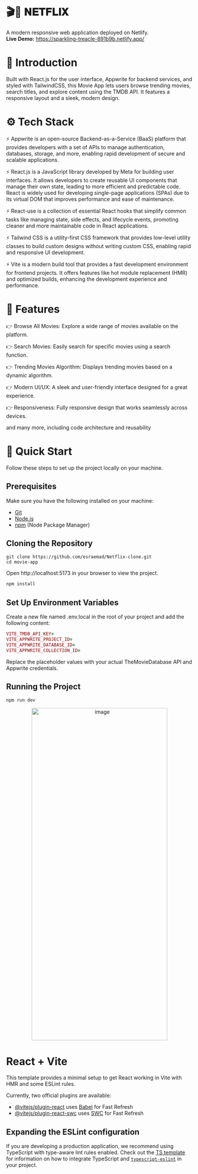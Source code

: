 # 🎬🍿 𝐍𝐄𝐓𝐅𝐋𝐈𝐗 

A modern responsive web application deployed on Netlify.  
**Live Demo:** https://sparkling-treacle-891b9b.netlify.app/

# 🤖 Introduction
Built with React.js for the user interface, Appwrite for backend services, and styled with TailwindCSS, this Movie App lets users browse trending movies, search titles, and explore content using the TMDB API. It features a responsive layout and a sleek, modern design.

# ⚙️ Tech Stack
⚡️ Appwrite is an open-source Backend-as-a-Service (BaaS) platform that provides developers with a set of APIs to manage authentication, databases, storage, and more, enabling rapid development of secure and scalable applications.

⚡️ React.js is a JavaScript library developed by Meta for building user interfaces. It allows developers to create reusable UI components that manage their own state, leading to more efficient and predictable code. React is widely used for developing single-page applications (SPAs) due to its virtual DOM that improves performance and ease of maintenance.

⚡️ React-use is a collection of essential React hooks that simplify common tasks like managing state, side effects, and lifecycle events, promoting cleaner and more maintainable code in React applications.

⚡️ Tailwind CSS is a utility-first CSS framework that provides low-level utility classes to build custom designs without writing custom CSS, enabling rapid and responsive UI development.

⚡️ Vite is a modern build tool that provides a fast development environment for frontend projects. It offers features like hot module replacement (HMR) and optimized builds, enhancing the development experience and performance.

# 🔋 Features
👉 Browse All Movies: Explore a wide range of movies available on the platform.

👉 Search Movies: Easily search for specific movies using a search function.

👉 Trending Movies Algorithm: Displays trending movies based on a dynamic algorithm.

👉 Modern UI/UX: A sleek and user-friendly interface designed for a great experience.

👉 Responsiveness: Fully responsive design that works seamlessly across devices.

and many more, including code architecture and reusability


# 🤸 Quick Start
Follow these steps to set up the project locally on your machine.

## Prerequisites

Make sure you have the following installed on your machine:

- [Git](https://git-scm.com/)
- [Node.js](https://nodejs.org/)
- [npm](https://www.npmjs.com/) (Node Package Manager)

## Cloning the Repository

```
git clone https://github.com/esraemad/Netflix-clone.git 
cd movie-app
```

Open http://localhost:5173 in your browser to view the project.

```bash
npm install
```

## Set Up Environment Variables

Create a new file named .env.local in the root of your project and add the following content:

```ruby
VITE_TMDB_API_KEY=
VITE_APPWRITE_PROJECT_ID= 
VITE_APPWRITE_DATABASE_ID= 
VITE_APPWRITE_COLLECTION_ID=
```

Replace the placeholder values with your actual TheMovieDatabase API and Appwrite credentials.

## Running the Project

``` 
npm run dev
```


<p align="center"> <img width="367" height="898" alt="image" src="https://github.com/user-attachments/assets/9eec201a-9aba-4d74-b12e-3fe4a79faec7" /> </p>

# React + Vite

This template provides a minimal setup to get React working in Vite with HMR and some ESLint rules.

Currently, two official plugins are available:

- [@vitejs/plugin-react](https://github.com/vitejs/vite-plugin-react/blob/main/packages/plugin-react) uses [Babel](https://babeljs.io/) for Fast Refresh
- [@vitejs/plugin-react-swc](https://github.com/vitejs/vite-plugin-react/blob/main/packages/plugin-react-swc) uses [SWC](https://swc.rs/) for Fast Refresh

## Expanding the ESLint configuration

If you are developing a production application, we recommend using TypeScript with type-aware lint rules enabled. Check out the [TS template](https://github.com/vitejs/vite/tree/main/packages/create-vite/template-react-ts) for information on how to integrate TypeScript and [`typescript-eslint`](https://typescript-eslint.io) in your project.
